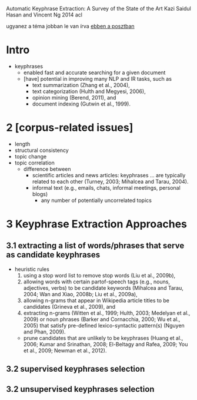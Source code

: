 Automatic Keyphrase Extraction: A Survey of the State of the Art
Kazi Saidul Hasan and Vincent Ng
2014 acl

ugyanez a téma jobban le van írva [ebben a posztban](
http://bdewilde.github.io/blog/2014/09/23/intro-to-automatic-keyphrase-extraction/)

# Intro

* keyphrases
  * enabled fast and accurate searching for a given document
  * [have] potential in improving many NLP and IR tasks, such as
    * text summarization (Zhang et al., 2004),
    * text categorization (Hulth and Megyesi, 2006),
    * opinion mining (Berend, 2011), and
    * document indexing (Gutwin et al., 1999).

# 2 [corpus-related issues]

* length
* structural consistency
* topic change
* topic correlation
  * difference between
    * scientific articles and news articles: keyphrases ... are typically
      related to each other (Turney, 2003; Mihalcea and Tarau, 2004).
    * informal text (e.g., emails, chats, informal meetings, personal blogs)
      * any number of potentially uncorrelated topics

# 3 Keyphrase Extraction Approaches

## 3.1 extracting a list of words/phrases that serve as candidate keyphrases

* heuristic rules
  1.  using a stop word list to remove stop words (Liu et al., 2009b),
  2.  allowing words with certain partof-speech tags (e.g., nouns, adjectives,
      verbs) to be candidate keywords (Mihalcea and Tarau, 2004; Wan and Xiao,
      2008b; Liu et al., 2009a),
  3. allowing n-grams that appear in Wikipedia article titles to be candidates
     (Grineva et al., 2009), and
  4. extracting n-grams (Witten et al., 1999; Hulth, 2003; Medelyan et al.,
     2009) or noun phrases (Barker and Cornacchia, 2000; Wu et al., 2005) that
     satisfy pre-defined lexico-syntactic pattern(s) (Nguyen and Phan, 2009).
  * prune candidates that are unlikely to be keyphrases (Huang et al., 2006;
    Kumar and Srinathan, 2008; El-Beltagy and Rafea, 2009; You et al., 2009;
    Newman et al., 2012).

## 3.2 supervised keyphrases selection
## 3.2 unsupervised keyphrases selection
